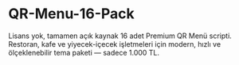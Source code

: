 # QR-Menu-16-Pack
Lisans yok, tamamen açık kaynak 16 adet Premium QR Menü scripti. Restoran, kafe ve yiyecek-içecek işletmeleri için modern, hızlı ve ölçeklenebilir tema paketi — sadece 1.000 TL.
